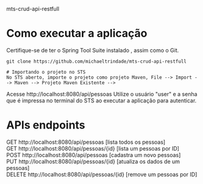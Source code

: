 mts-crud-api-restfull
# Como executar a aplicação
Certifique-se de ter o Spring Tool Suite instalado , assim como o Git.
```
git clone https://github.com/michaeltrindade/mts-crud-api-restfull

# Importando o projeto no STS
No STS aberto, importe o projeto como projeto Maven, File --> Import --> Maven --> Projeto Maven Existente -->
```
Acesse http://localhost:8080/api/pessoas
Utilize o usuário "user" e a senha que é impressa no terminal do STS ao executar a aplicação para autenticar.

# APIs endpoints
GET http://localhost:8080/api/pessoas [lista todos os pessoas]  
GET http://localhost:8080/api/pessoas/{id} [lista um pessoas por ID]  
POST http://localhost:8080/api/pessoas [cadastra um novo pessoas]  
PUT http://localhost:8080/api/pessoas/{id} [atualiza os dados de um pessoas]  
DELETE http://localhost:8080/api/pessoas/{id} [remove um pessoas por ID]  



